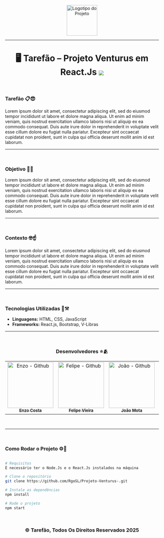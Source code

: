 

<div align="center">
  <img height="100px" src="https://via.placeholder.com/150" alt="Logotipo do Projeto"/>
</div>

<hr>

<div align = center>
  
# 🖥️ Tarefão – Projeto Venturus em React.Js  <img src="https://skillicons.dev/icons?i=react" align="center" /> 
  
</div>


<br>

### Tarefão 📋😎  
Lorem ipsum dolor sit amet, consectetur adipiscing elit, sed do eiusmod tempor incididunt ut labore et dolore magna aliqua. Ut enim ad minim veniam, quis nostrud exercitation ullamco laboris nisi ut aliquip ex ea commodo consequat. Duis aute irure dolor in reprehenderit in voluptate velit esse cillum dolore eu fugiat nulla pariatur. Excepteur sint occaecat cupidatat non proident, sunt in culpa qui officia deserunt mollit anim id est laborum.

---
<br>

### Objetivo 🎯📌
Lorem ipsum dolor sit amet, consectetur adipiscing elit, sed do eiusmod tempor incididunt ut labore et dolore magna aliqua. Ut enim ad minim veniam, quis nostrud exercitation ullamco laboris nisi ut aliquip ex ea commodo consequat. Duis aute irure dolor in reprehenderit in voluptate velit esse cillum dolore eu fugiat nulla pariatur. Excepteur sint occaecat cupidatat non proident, sunt in culpa qui officia deserunt mollit anim id est laborum.

---
<br>

### Contexto 🤓☝️  
Lorem ipsum dolor sit amet, consectetur adipiscing elit, sed do eiusmod tempor incididunt ut labore et dolore magna aliqua. Ut enim ad minim veniam, quis nostrud exercitation ullamco laboris nisi ut aliquip ex ea commodo consequat. Duis aute irure dolor in reprehenderit in voluptate velit esse cillum dolore eu fugiat nulla pariatur. Excepteur sint occaecat cupidatat non proident, sunt in culpa qui officia deserunt mollit anim id est laborum.

---
<br>

### Tecnologias Utilizadas 🤖⚒️

- **Linguagens:** HTML, CSS, JavaScript
- **Frameworks:** React.js, Bootstrap, V-Libras  

---
<br>

<div align="center"> 

### Desenvolvedores ⭐🫂
  
<table> <tr> <td align="center"> <a href="https://github.com/EnzoCostaPaz"> <img src="https://github.com/EnzoCostaPaz.png" width="150px;" alt="Enzo - Github"/><br> <sub><b>Enzo Costa</b></sub> </a> </td> <td align="center"> <a href="https://github.com/lipedeoliveira"> <img src="https://github.com/lipedeoliveira.png" width="150px;" alt="Felipe - Github"/><br> <sub><b>Felipe Vieira</b></sub> </a> </td> <td align="center"> <a href="https://github.com/joaopedrosantanamotalol"> <img src="https://github.com/joaopedrosantanamotalol.png" width="150px;" alt="João - Github"/><br> <sub><b>João Mota</b></sub> </a> </td> <td align="center"> <a href="https://github.com/RgoSL"> <img src="https://avatars.githubusercontent.com/u/125403873?v=4" width="150px;" alt="Rodrigo - Github"/><br> <sub><b>Rodrigo Lima</b></sub> </a> </td> </tr> </table> </div>

<br>

---

<br>

### Como Rodar o Projeto ⚙️🔧

```bash

# Requisitos
É necessário ter o Node.Js e o React.Js instalados na máquina

# Clone o repositório
git clone https://github.com/RgoSL/Projeto-Venturus-.git

# Instale as dependências
npm install

# Rode o projeto
npm start

```
<br>

<div align = center>
  
  ### © Tarefão, Todos Os Direitos Reservados 2025
  
</div>
